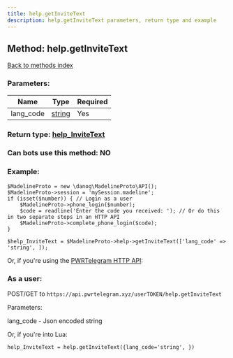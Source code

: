 ```yaml
---
title: help.getInviteText
description: help.getInviteText parameters, return type and example
---
```

## Method: help.getInviteText  
[Back to methods index](index.md)


### Parameters:

| Name     |    Type       | Required |
|----------|---------------|----------|
|lang\_code|[string](../types/string.md) | Yes|


### Return type: [help\_InviteText](../types/help_InviteText.md)

### Can bots use this method: **NO**


### Example:


```
$MadelineProto = new \danog\MadelineProto\API();
$MadelineProto->session = 'mySession.madeline';
if (isset($number)) { // Login as a user
    $MadelineProto->phone_login($number);
    $code = readline('Enter the code you received: '); // Or do this in two separate steps in an HTTP API
    $MadelineProto->complete_phone_login($code);
}

$help_InviteText = $MadelineProto->help->getInviteText(['lang_code' => 'string', ]);
```

Or, if you're using the [PWRTelegram HTTP API](https://pwrtelegram.xyz):



### As a user:

POST/GET to `https://api.pwrtelegram.xyz/userTOKEN/help.getInviteText`

Parameters:

lang_code - Json encoded string




Or, if you're into Lua:

```
help_InviteText = help.getInviteText({lang_code='string', })
```

